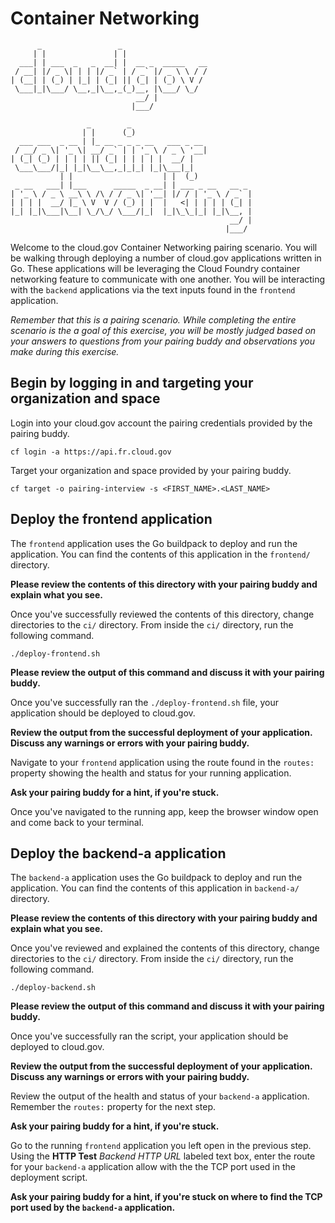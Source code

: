 # Container Networking

          _                 _
         | |               | |
      ___| | ___  _   _  __| |  __ _  _____   __
     / __| |/ _ \| | | |/ _` | / _` |/ _ \ \ / /
    | (__| | (_) | |_| | (_| || (_| | (_) \ V /
     \___|_|\___/ \__,_|\__,_(_)__, |\___/ \_/
                                __/ |
                               |___/

                     _        _
                    | |      (_)
      ___ ___  _ __ | |_ __ _ _ _ __   ___ _ __
     / __/ _ \| '_ \| __/ _` | | '_ \ / _ \ '__|
    | (_| (_) | | | | || (_| | | | | |  __/ |
     \___\___/|_| |_|\__\__,_|_|_| |_|\___|_|
               | |                    | |  (_)
     _ __   ___| |___      _____  _ __| | ___ _ __   __ _
    | '_ \ / _ \ __\ \ /\ / / _ \| '__| |/ / | '_ \ / _` |
    | | | |  __/ |_ \ V  V / (_) | |  |   <| | | | | (_| |
    |_| |_|\___|\__| \_/\_/ \___/|_|  |_|\_\_|_| |_|\__, |
                                                     __/ |
                                                    |___/

Welcome to the cloud.gov Container Networking pairing scenario. You will be
walking through deploying a number of cloud.gov applications written in Go.
These applications will be leveraging the Cloud Foundry container networking
feature to communicate with one another. You will be interacting with the
`backend` applications via the text inputs found in the `frontend` application.

_Remember that this is a pairing scenario. While completing the entire scenario
is the a goal of this exercise, you will be mostly judged based on your answers
to questions from your pairing buddy and observations you make during
this exercise._

## Begin by logging in and targeting your organization and space

Login into your cloud.gov account the pairing credentials provided by the pairing buddy.

```shell
cf login -a https://api.fr.cloud.gov
```

Target your organization and space provided by your pairing buddy.

```shell
cf target -o pairing-interview -s <FIRST_NAME>.<LAST_NAME>
```

## Deploy the frontend application

The `frontend` application uses the Go buildpack to deploy and run the
application. You can find the contents of this application in the `frontend/`
directory.

**Please review the contents of this directory with your pairing buddy and explain
what you see.**

Once you've successfully reviewed the contents of this directory, change
directories to the `ci/` directory. From inside the `ci/` directory, run the
following command.

```shell
./deploy-frontend.sh
```

**Please review the output of this command and discuss it with your pairing
buddy.**

Once you've successfully ran the `./deploy-frontend.sh` file, your application
should be deployed to cloud.gov.

**Review the output from the successful deployment of your application. Discuss
any warnings or errors with your pairing buddy.**

Navigate to your `frontend` application using the route found in the `routes:`
property showing the health and status for your running application.

**Ask your pairing buddy for a hint, if you're stuck.**

Once you've navigated to the running app, keep the browser window open and
come back to your terminal.

## Deploy the backend-a application

The `backend-a` application uses the Go buildpack to deploy and run the
application. You can find the contents of this application in `backend-a/`
directory.

**Please review the contents of this directory with your pairing buddy and
explain what you see.**

Once you've reviewed and explained the contents of this directory, change
directories to the `ci/` directory. From inside the `ci/` directory, run the
following command.

```shell
./deploy-backend.sh
```

**Please review the output of this command and discuss it with your pairing
buddy.**

Once you've successfully ran the script, your application should be deployed to
cloud.gov.

**Review the output from the successful deployment of your application. Discuss
any warnings or errors with your pairing buddy.**

Review the output of the health and status of your `backend-a` application.
Remember the `routes:` property for the next step.

**Ask your pairing buddy for a hint, if you're stuck.**

Go to the running `frontend` application you left open in the previous step.
Using the **HTTP Test** _Backend HTTP URL_ labeled text box, enter the route for
your `backend-a` application allow with the the TCP port used in the deployment
script.

**Ask your pairing buddy for a hint, if you're stuck on where to find the TCP
port used by the `backend-a` application.**
